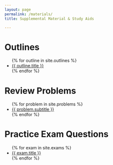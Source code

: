 ```yaml
---
layout: page
permalink: /materials/
title: Supplemental Material & Study Aids

---
```


# Outlines
<ul>
{% for outline in site.outlines %}
<li><a href="{{ site.baseurl }}{{ outline.url }}">{{ outline.title }}</a></li>
{% endfor %}
</ul>

# Review Problems

<ul>
{% for problem in site.problems %}
<li><a href="{{ site.baseurl }}{{ problem.url }}">{{ problem.subtitle }}</a></li>
{% endfor %}
</ul>

# Practice Exam Questions

<ul>
{% for exam in site.exams %}
<li><a href="{{ site.baseurl }}{{ exam.url }}">{{ exam.title }}</a></li>
{% endfor %}
</ul>

